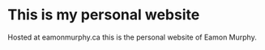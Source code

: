 # This is my personal website
Hosted at eamonmurphy.ca this is the personal website of Eamon Murphy.
